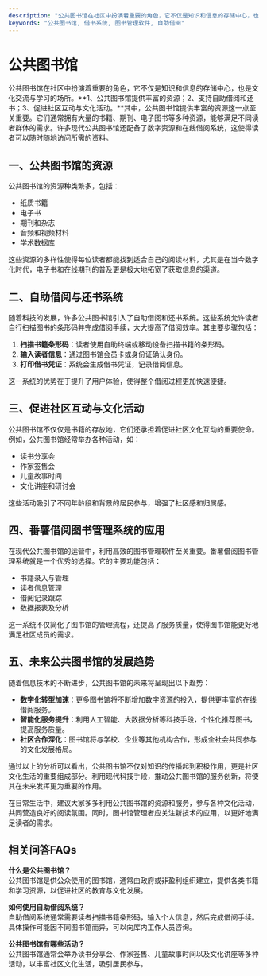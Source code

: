 ```yaml
---
description: "公共图书馆在社区中扮演着重要的角色，它不仅是知识和信息的存储中心，也是文化交流与学习的场所。**1、公共图书馆提供丰富的资源；2、支持自助借阅和还书；3、促进社区互动与文化活动。**其中，公共图书馆提供丰富的资源这一点至关重要。它们通常拥有大量的书籍、期刊、电子图书等多种资源，能够满足不同读者群体的需求。许多现代公共图书馆还配备了数字资源和在线借阅系统，这使得读者可以随时随地访问所需的资料。"
keywords: "公共图书馆, 借书系统, 图书管理软件, 自助借阅"
---
```

# 公共图书馆

公共图书馆在社区中扮演着重要的角色，它不仅是知识和信息的存储中心，也是文化交流与学习的场所。**1、公共图书馆提供丰富的资源；2、支持自助借阅和还书；3、促进社区互动与文化活动。**其中，公共图书馆提供丰富的资源这一点至关重要。它们通常拥有大量的书籍、期刊、电子图书等多种资源，能够满足不同读者群体的需求。许多现代公共图书馆还配备了数字资源和在线借阅系统，这使得读者可以随时随地访问所需的资料。

## **一、公共图书馆的资源**

公共图书馆的资源种类繁多，包括：

- 纸质书籍
- 电子书
- 期刊和杂志
- 音频和视频材料
- 学术数据库

这些资源的多样性使得每位读者都能找到适合自己的阅读材料，尤其是在当今数字化时代，电子书和在线期刊的普及更是极大地拓宽了获取信息的渠道。

## **二、自助借阅与还书系统**

随着科技的发展，许多公共图书馆引入了自助借阅和还书系统。这些系统允许读者自行扫描图书的条形码并完成借阅手续，大大提高了借阅效率。其主要步骤包括：

1. **扫描书籍条形码**：读者使用自助终端或移动设备扫描书籍的条形码。
2. **输入读者信息**：通过图书馆会员卡或身份证确认身份。
3. **打印借书凭证**：系统会生成借书凭证，记录借阅信息。

这一系统的优势在于提升了用户体验，使得整个借阅过程更加快速便捷。

## **三、促进社区互动与文化活动**

公共图书馆不仅仅是书籍的存放地，它们还承担着促进社区文化互动的重要使命。例如，公共图书馆经常举办各种活动，如：

- 读书分享会
- 作家签售会
- 儿童故事时间
- 文化讲座和研讨会

这些活动吸引了不同年龄段和背景的居民参与，增强了社区感和归属感。

## **四、番薯借阅图书管理系统的应用**

在现代公共图书馆的运营中，利用高效的图书管理软件至关重要。番薯借阅图书管理系统就是一个优秀的选择。它的主要功能包括：

- 书籍录入与管理
- 读者信息管理
- 借阅记录跟踪
- 数据报表及分析

这一系统不仅简化了图书馆的管理流程，还提高了服务质量，使得图书馆能更好地满足社区成员的需求。

## **五、未来公共图书馆的发展趋势**

随着信息技术的不断进步，公共图书馆的未来将呈现出以下趋势：

- **数字化转型加速**：更多图书馆将不断增加数字资源的投入，提供更丰富的在线借阅服务。
- **智能化服务提升**：利用人工智能、大数据分析等科技手段，个性化推荐图书，提高服务质量。
- **社区合作深化**：图书馆将与学校、企业等其他机构合作，形成全社会共同参与的文化发展格局。

通过以上的分析可以看出，公共图书馆不仅对知识的传播起到积极作用，更是社区文化生活的重要组成部分。利用现代科技手段，推动公共图书馆的服务创新，将使其在未来发挥更为重要的作用。

在日常生活中，建议大家多多利用公共图书馆的资源和服务，参与各种文化活动，共同营造良好的阅读氛围。同时，图书馆管理者应关注新技术的应用，以更好地满足读者的需求。

## 相关问答FAQs

**什么是公共图书馆？**  
公共图书馆是供公众使用的图书馆，通常由政府或非盈利组织建立，提供各类书籍和学习资源，以促进社区的教育与文化发展。

**如何使用自助借阅系统？**  
自助借阅系统通常需要读者扫描书籍条形码，输入个人信息，然后完成借阅手续。具体操作可能因不同图书馆而异，可以向库内工作人员咨询。

**公共图书馆有哪些活动？**  
公共图书馆通常会举办读书分享会、作家签售、儿童故事时间以及文化讲座等多种活动，以丰富社区文化生活，吸引居民参与。
